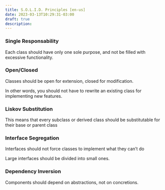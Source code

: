 ```yaml
---
title: S.O.L.I.D. Principles [en-us]
date: 2023-03-13T10:29:31-03:00
draft: true
description:
---
```


### Single Responsability

Each class should have only one sole purpose, and not be filled with excessive functionality.

### Open/Closed

Classes should be open for extension, closed for modification.

In other words, you should not have to rewrite an existing class for implementing new features.

### Liskov Substitution

This means that every subclass or derived class should be substitutable for their base or parent class

### Interface Segregation

Interfaces should not force classes to implement what they can’t do

Large interfaces should be divided into small ones.

### Dependency Inversion

Components should depend on abstractions, not on concretions.

